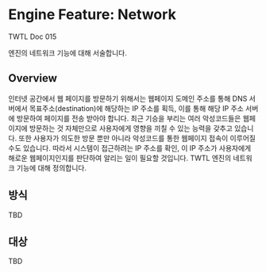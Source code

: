 # Engine Feature: Network

TWTL Doc 015

엔진의 네트워크 기능에 대해 서술합니다.

## Overview

인터넷 공간에서 웹 페이지를 방문하기 위해서는 웹페이지 도메인 주소를 통해 DNS 서버에서 목표주소(destination)에 해당하는 IP 주소를
획득, 이를 통해 해당 IP 주소 서버에 방문하여 페이지를 전송 받아야 합니다. 최근 기승을 부리는 여러 악성코드들은 웹페이지에 방문하는
것 자체만으로 사용자에게 영향을 끼칠 수 있는 능력을 갖추고 있습니다. 또한 사용자가 의도한
방문 뿐만 아니라 악성코드를 통한 웹페이지 접속이 이루어질 수도 있습니다. 따라서 시스템이 접근하려는 IP 주소를 확인, 이 IP 주소가
사용자에게 해로운 웹페이지인지를 판단하여 알리는 일이 필요할 것입니다. TWTL 엔진의 네트워크 기능에 대해 정의합니다.

## 방식

TBD

## 대상

TBD
